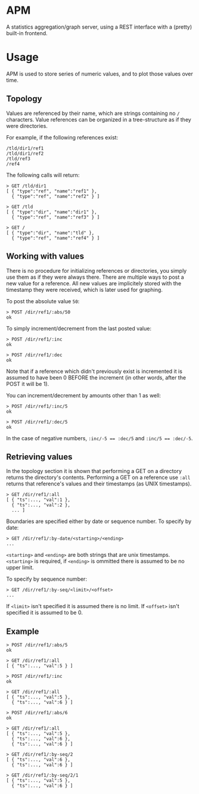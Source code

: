 # APM

A statistics aggregation/graph server, using a REST interface with a (pretty) built-in frontend.

# Usage

APM is used to store series of numeric values, and to plot those values over time.

## Topology

Values are referenced by their name, which are strings containing no `/` characters. Value references can be organized 
in a tree-structure as if they were directories.

For example, if the following references exist:
```
/tld/dir1/ref1
/tld/dir1/ref2
/tld/ref3
/ref4
```
    
The following calls will return:
```
> GET /tld/dir1
[ { "type":"ref", "name":"ref1" },
  { "type":"ref", "name":"ref2" } ]
```

```
> GET /tld
[ { "type":"dir", "name":"dir1" },
  { "type":"ref", "name":"ref3" } ]
```

```
> GET /
[ { "type":"dir", "name":"tld" },
  { "type":"ref", "name":"ref4" } ]
```

## Working with values

There is no procedure for initializing references or directories, you simply use them as if they were always there.
There are multiple ways to post a new value for a reference. All new values are implicitely stored with the timestamp
they were received, which is later used for graphing.

To post the absolute value `50`:
```
> POST /dir/ref1/:abs/50
ok
```

To simply increment/decrement from the last posted value:
```
> POST /dir/ref1/:inc
ok
```

```
> POST /dir/ref1/:dec
ok
```

Note that if a reference which didn't previously exist is incremented it is assumed to have been 0 BEFORE the increment
(in other words, after the POST it will be 1).

You can increment/decrement by amounts other than 1 as well:
```
> POST /dir/ref1/:inc/5
ok
```

```
> POST /dir/ref1/:dec/5
ok
```

In the case of negative numbers, `:inc/-5 == :dec/5` and `:inc/5 == :dec/-5`.

## Retrieving values

In the topology section it is shown that performing a GET on a directory returns the directory's contents. Performing a
GET on a reference use `:all` returns that reference's values and their timestamps (as UNIX timestamps).

```
> GET /dir/ref1/:all
[ { "ts":..., "val":1 },
  { "ts":..., "val":2 },
  ... ]
```

Boundaries are specified either by date or sequence number. To specify by date:
```
> GET /dir/ref1/:by-date/<starting>/<ending>
...
```

`<starting>` and `<ending>` are both strings that are unix timestamps. `<starting>` is required, if
`<ending>` is ommitted there is assumed to be no upper limit.

To specify by sequence number:
```
> GET /dir/ref1/:by-seq/<limit>/<offset>
...
```

If `<limit>` isn't specified it is assumed there is no limit. If `<offset>` isn't specified it is
assumed to be 0. 

## Example
```
> POST /dir/ref1/:abs/5
ok

> GET /dir/ref1/:all
[ { "ts":..., "val":5 } ]

> POST /dir/ref1/:inc
ok

> GET /dir/ref1/:all
[ { "ts":..., "val":5 },
  { "ts":..., "val":6 } ]
  
> POST /dir/ref1/:abs/6
ok

> GET /dir/ref1/:all
[ { "ts":..., "val":5 },
  { "ts":..., "val":6 },
  { "ts":..., "val":6 } ]

> GET /dir/ref1/:by-seq/2
[ { "ts":..., "val":6 },
  { "ts":..., "val":6 } ]

> GET /dir/ref1/:by-seq/2/1
[ { "ts":..., "val":5 },
  { "ts":..., "val":6 } ]
```
